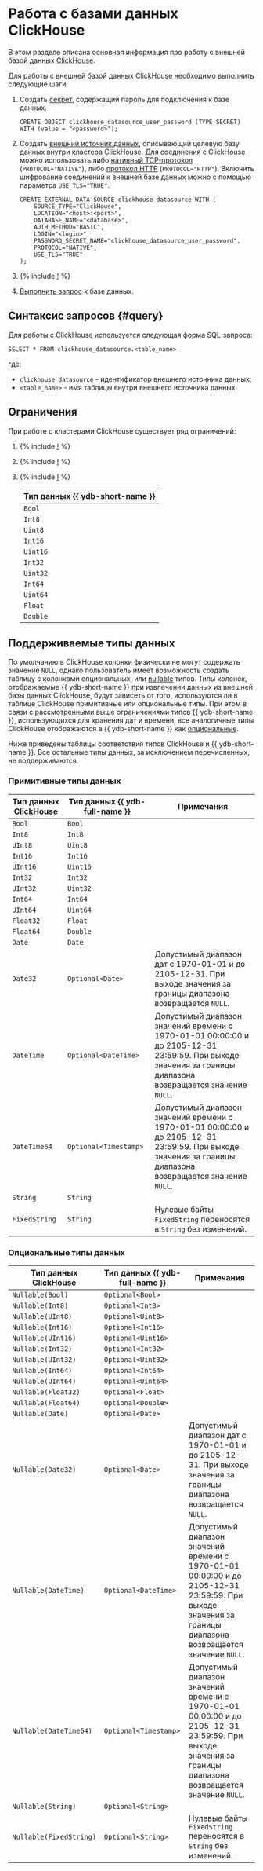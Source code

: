 # Работа с базами данных ClickHouse

В этом разделе описана основная информация про работу с внешней базой данных [ClickHouse](https://clickhouse.com).

Для работы с внешней базой данных ClickHouse необходимо выполнить следующие шаги:

1. Создать [секрет](../datamodel/secrets.md), содержащий пароль для подключения к базе данных.

    ```yql
    CREATE OBJECT clickhouse_datasource_user_password (TYPE SECRET) WITH (value = "<password>");
    ```

1. Создать [внешний источник данных](../datamodel/external_data_source.md), описывающий целевую базу данных внутри кластера ClickHouse. Для соединения с ClickHouse можно использовать либо [нативный TCP-протокол](https://clickhouse.com/docs/ru/interfaces/tcp) (`PROTOCOL="NATIVE"`), либо [протокол HTTP](https://clickhouse.com/docs/ru/interfaces/http) (`PROTOCOL="HTTP"`). Включить шифрование соединений к внешней базе данных можно с помощью параметра `USE_TLS="TRUE"`.

    ```yql
    CREATE EXTERNAL DATA SOURCE clickhouse_datasource WITH (
        SOURCE_TYPE="ClickHouse",
        LOCATION="<host>:<port>",
        DATABASE_NAME="<database>",
        AUTH_METHOD="BASIC",
        LOGIN="<login>",
        PASSWORD_SECRET_NAME="clickhouse_datasource_user_password",
        PROTOCOL="NATIVE",
        USE_TLS="TRUE"
    );
    ```

1. {% include [!](_includes/connector_deployment.md) %}
2. [Выполнить запрос](#query) к базе данных.

## Синтаксис запросов {#query}

Для работы с ClickHouse используется следующая форма SQL-запроса:

```yql
SELECT * FROM clickhouse_datasource.<table_name>
```

где:

- `clickhouse_datasource` - идентификатор внешнего источника данных;
- `<table_name>` - имя таблицы внутри внешнего источника данных.

## Ограничения

При работе с кластерами ClickHouse существует ряд ограничений:

1. {% include [!](_includes/supported_requests.md) %}
1. {% include [!](_includes/datetime_limits.md) %}
1. {% include [!](_includes/predicate_pushdown.md) %}

    |Тип данных {{ ydb-short-name }}|
    |----|
    |`Bool`|
    |`Int8`|
    |`Uint8`|
    |`Int16`|
    |`Uint16`|
    |`Int32`|
    |`Uint32`|
    |`Int64`|
    |`Uint64`|
    |`Float`|
    |`Double`|

## Поддерживаемые типы данных

По умолчанию в ClickHouse колонки физически не могут содержать значение `NULL`, однако пользователь имеет возможность создать таблицу с колонками опциональных, или [nullable](https://clickhouse.com/docs/ru/sql-reference/data-types/nullable) типов. Типы колонок, отображаемые {{ ydb-short-name }} при извлечении данных из внешней базы данных ClickHouse, будут зависеть от того, используются ли в таблице ClickHouse примитивные или опциональные типы. При этом в связи с рассмотренными выше ограничениями типов {{ ydb-short-name }}, использующихся для хранения дат и времени, все аналогичные типы ClickHouse отображаются в {{ ydb-short-name }} как [опциональные](../../yql/reference/types/optional.md).

Ниже приведены таблицы соответствия типов ClickHouse и {{ ydb-short-name }}. Все остальные типы данных, за исключением перечисленных, не поддерживаются.

### Примитивные типы данных

|Тип данных ClickHouse|Тип данных {{ ydb-full-name }}|Примечания|
|---|----|------|
|`Bool`|`Bool`||
|`Int8`|`Int8`||
|`UInt8`|`Uint8`||
|`Int16`|`Int16`||
|`UInt16`|`Uint16`||
|`Int32`|`Int32`||
|`UInt32`|`Uint32`||
|`Int64`|`Int64`||
|`UInt64`|`Uint64`||
|`Float32`|`Float`||
|`Float64`|`Double`||
|`Date`|`Date`||
|`Date32`|`Optional<Date>`|Допустимый диапазон дат с 1970-01-01 и до 2105-12-31. При выходе значения за границы диапазона возвращается `NULL`.|
|`DateTime`|`Optional<DateTime>`|Допустимый диапазон значений времени с 1970-01-01 00:00:00 и до 2105-12-31 23:59:59. При выходе значения за границы диапазона возвращается значение `NULL`.|
|`DateTime64`|`Optional<Timestamp>`|Допустимый диапазон значений времени с 1970-01-01 00:00:00 и до 2105-12-31 23:59:59. При выходе значения за границы диапазона возвращается значение `NULL`.|
|`String`|`String`||
|`FixedString`|`String`|Нулевые байты `FixedString` переносятся в `String` без изменений.|

### Опциональные типы данных

|Тип данных ClickHouse|Тип данных {{ ydb-full-name }}|Примечания|
|---|----|------|
|`Nullable(Bool)`|`Optional<Bool>`||
|`Nullable(Int8)`|`Optional<Int8>`||
|`Nullable(UInt8)`|`Optional<Uint8>`||
|`Nullable(Int16)`|`Optional<Int16>`||
|`Nullable(UInt16)`|`Optional<Uint16>`||
|`Nullable(Int32)`|`Optional<Int32>`||
|`Nullable(UInt32)`|`Optional<Uint32>`||
|`Nullable(Int64)`|`Optional<Int64>`||
|`Nullable(UInt64)`|`Optional<Uint64>`||
|`Nullable(Float32)`|`Optional<Float>`||
|`Nullable(Float64)`|`Optional<Double>`||
|`Nullable(Date)`|`Optional<Date>`||
|`Nullable(Date32)`|`Optional<Date>`|Допустимый диапазон дат с 1970-01-01 и до 2105-12-31. При выходе значения за границы диапазона возвращается `NULL`.|
|`Nullable(DateTime)`|`Optional<DateTime>`|Допустимый диапазон значений времени с 1970-01-01 00:00:00 и до 2105-12-31 23:59:59. При выходе значения за границы диапазона возвращается значение `NULL`.|
|`Nullable(DateTime64)`|`Optional<Timestamp>`|Допустимый диапазон значений времени с 1970-01-01 00:00:00 и до 2105-12-31 23:59:59. При выходе значения за границы диапазона возвращается значение `NULL`.|
|`Nullable(String)`|`Optional<String>`||
|`Nullable(FixedString)`|`Optional<String>`|Нулевые байты `FixedString` переносятся в `String` без изменений.|
